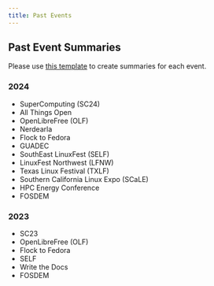 ```yaml
---
title: Past Events
---
```

## Past Event Summaries
Please use [this template](event-reports/template.md) to create summaries for each event.

### 2024
- SuperComputing (SC24)
- All Things Open
- OpenLibreFree (OLF)
- Nerdearla
- Flock to Fedora
- GUADEC
- SouthEast LinuxFest (SELF)
- LinuxFest Northwest (LFNW)
- Texas Linux Festival (TXLF)
- Southern California Linux Expo (SCaLE)
- HPC Energy Conference
- FOSDEM

### 2023
- SC23
- OpenLibreFree (OLF)
- Flock to Fedora
- SELF
- Write the Docs
- FOSDEM
